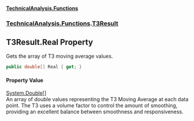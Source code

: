 #### [TechnicalAnalysis\.Functions](Atypical.TechnicalAnalysis.Functions.md 'Atypical\.TechnicalAnalysis\.Functions')
### [TechnicalAnalysis\.Functions](Atypical.TechnicalAnalysis.Functions.md#TechnicalAnalysis.Functions 'TechnicalAnalysis\.Functions').[T3Result](T3Result.md 'TechnicalAnalysis\.Functions\.T3Result')

## T3Result\.Real Property

Gets the array of T3 moving average values\.

```csharp
public double[] Real { get; }
```

#### Property Value
[System\.Double](https://docs.microsoft.com/en-us/dotnet/api/System.Double 'System\.Double')[\[\]](https://docs.microsoft.com/en-us/dotnet/api/System.Array 'System\.Array')  
An array of double values representing the T3 Moving Average at each data point\.
The T3 uses a volume factor to control the amount of smoothing, providing
an excellent balance between smoothness and responsiveness\.